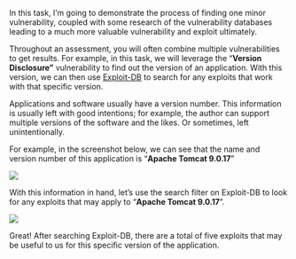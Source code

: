 In this task, I’m going to demonstrate the process of finding one minor vulnerability, coupled with some research of the vulnerability databases leading to a much more valuable vulnerability and exploit ultimately.

  

Throughout an assessment, you will often combine multiple vulnerabilities to get results. For example, in this task, we will leverage the “**Version Disclosure”** vulnerability to find out the version of an application. With this version, we can then use [Exploit-DB](https://www.exploit-db.com/) to search for any exploits that work with that specific version. 

  

Applications and software usually have a version number. This information is usually left with good intentions; for example, the author can support multiple versions of the software and the likes. Or sometimes, left unintentionally.

  

For example, in the screenshot below, we can see that the name and version number of this application is “**Apache Tomcat 9.0.17**”

  

![](https://assets.tryhackme.com/additional/vulnerability-module/vulnerabilities101/tomcat1.png)

  

With this information in hand, let’s use the search filter on Exploit-DB to look for any exploits that may apply to “**Apache Tomcat 9.0.17**”.

  

![](https://assets.tryhackme.com/additional/vulnerability-module/vulnerabilities101/tomcat2.png)

  

Great! After searching Exploit-DB, there are a total of five exploits that may be useful to us for this specific version of the application.